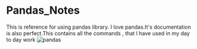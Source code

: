 # Pandas_Notes
This is reference for using pandas library. I love pandas.It's documentation is also perfect.This contains all the commands , that I have used in my day to day work
![pandas](https://user-images.githubusercontent.com/16176176/113512433-3ad11480-9582-11eb-9ed3-259d8e3725e3.jpg)
